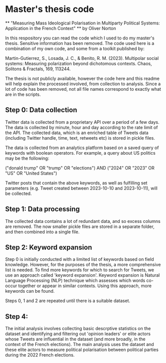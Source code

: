 # Master's thesis code

** "Measuring Mass Ideological Polarisation in Multiparty Political Systems: Application in the French Context" 
** by Oliver Norton 

In this respository you can read the code which I used to do my master's thesis. Sensitive information has been removed. The code used here is a combination of my own code, and some from a toolkit published by:

Martin-Gutierrez, S., Losada, J. C., & Benito, R. M. (2023). Multipolar social systems: Measuring polarization beyond dichotomous contexts. Chaos, Solitons & Fractals, 169, 113244.

The thesis is not publicly available, however the code here and this readme will help explain the processed involved, from collection to analysis. Since a lot of code has been removed, not all file names correspond to exactly what are in the scripts. 

## Step 0: Data collection

Twitter data is collected from a proprietary API over a period of a few days. The data is collected by minute, hour and day according to the rate limit of the API. The collected data, which is an enriched table of Tweets data (including Twitter handle, time, text, retweets etc) is stored in pickle files.

The data is collected from an analytics platform based on a saved query of keywords with boolean operators. For example, a query about US politics may be the following:

("donald trump" OR "trump" OR "elections") AND ("2024" OR "2023" OR "US" OR "United States")

Twitter posts that contain the above keywords, as well as fulfilling set parameters (e.g. Tweet created between 2023-10-10 and 2023-10-11), will be collected.

## Step 1: Data processing 

The collected data contains a lot of redundant data, and so excess columns are removed. The now smaller pickle files are stored in a separate folder, and then combined into a single file.

## Step 2: Keyword expansion 

Step 0 is initially conducted with a limited list of keywords based on field knowledge. However, for the purposes of the thesis, a more comprehensive list is needed. To find more keywords for which to search for Tweets, we use an approach called 'keyword expansion'. Keyword expansion is Natural Language Processing (NLP) technique which assesses which words co-occur together or appear in similar contexts. Using this approach, more keywords can be found.

Steps 0, 1 and 2 are repeated until there is a suitable dataset.

## Step 4: 

The initial analysis involves collecting basic descrptive statistics on the dataset and identifying and filtering out 'opinion leaders' or elite actors whose Tweets are influential in the dataset (and more broadly, in the context of the French elections). The main analysis uses the dataset and these elite actors to measure political polarisation between political parties during the 2022 French elections. 











